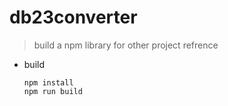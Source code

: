 # db23converter

> build a npm library for other project refrence

* build

  ```
  npm install
  npm run build
  ```


